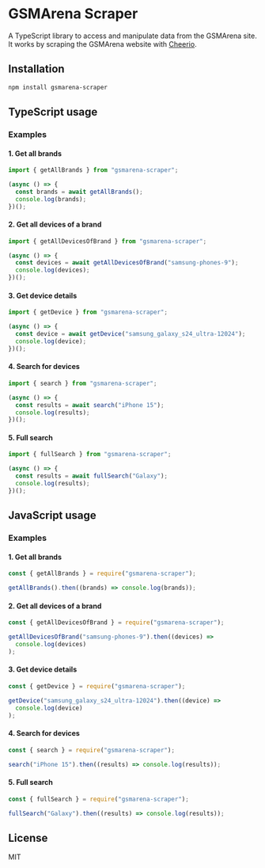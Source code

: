 # GSMArena Scraper

A TypeScript library to access and manipulate data from the GSMArena site.
It works by scraping the GSMArena website with [Cheerio](https://cheerio.js.org/).

## Installation

```bash
npm install gsmarena-scraper
```

## TypeScript usage

### Examples

#### 1. Get all brands

```typescript
import { getAllBrands } from "gsmarena-scraper";

(async () => {
  const brands = await getAllBrands();
  console.log(brands);
})();
```

#### 2. Get all devices of a brand

```typescript
import { getAllDevicesOfBrand } from "gsmarena-scraper";

(async () => {
  const devices = await getAllDevicesOfBrand("samsung-phones-9");
  console.log(devices);
})();
```

#### 3. Get device details

```typescript
import { getDevice } from "gsmarena-scraper";

(async () => {
  const device = await getDevice("samsung_galaxy_s24_ultra-12024");
  console.log(device);
})();
```

#### 4. Search for devices

```typescript
import { search } from "gsmarena-scraper";

(async () => {
  const results = await search("iPhone 15");
  console.log(results);
})();
```

#### 5. Full search

```typescript
import { fullSearch } from "gsmarena-scraper";

(async () => {
  const results = await fullSearch("Galaxy");
  console.log(results);
})();
```

## JavaScript usage

### Examples

#### 1. Get all brands

```js
const { getAllBrands } = require("gsmarena-scraper");

getAllBrands().then((brands) => console.log(brands));
```

#### 2. Get all devices of a brand

```js
const { getAllDevicesOfBrand } = require("gsmarena-scraper");

getAllDevicesOfBrand("samsung-phones-9").then((devices) =>
  console.log(devices)
);
```

#### 3. Get device details

```js
const { getDevice } = require("gsmarena-scraper");

getDevice("samsung_galaxy_s24_ultra-12024").then((device) =>
  console.log(device)
);
```

#### 4. Search for devices

```js
const { search } = require("gsmarena-scraper");

search("iPhone 15").then((results) => console.log(results));
```

#### 5. Full search

```js
const { fullSearch } = require("gsmarena-scraper");

fullSearch("Galaxy").then((results) => console.log(results));
```

## License

MIT
